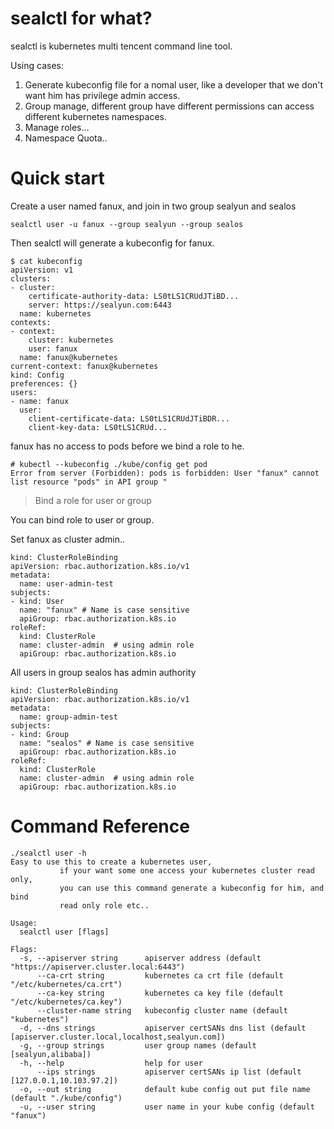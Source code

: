 # sealctl for what?

sealctl is kubernetes multi tencent command line tool.

Using cases:

1. Generate kubeconfig file for a nomal user, like a developer that we don't want him has privilege admin access.
2. Group manage, different group have different permissions can access different kubernetes namespaces.
3. Manage roles...
4. Namespace Quota..

# Quick start

Create a user named fanux, and join in two group sealyun and sealos

```
sealctl user -u fanux --group sealyun --group sealos
```
Then sealctl will generate a kubeconfig for fanux.

```
$ cat kubeconfig
apiVersion: v1
clusters:
- cluster:
    certificate-authority-data: LS0tLS1CRUdJTiBD...
    server: https://sealyun.com:6443
  name: kubernetes
contexts:
- context:
    cluster: kubernetes
    user: fanux
  name: fanux@kubernetes
current-context: fanux@kubernetes
kind: Config
preferences: {}
users:
- name: fanux
  user:
    client-certificate-data: LS0tLS1CRUdJTiBDR...
    client-key-data: LS0tLS1CRUd...
```
fanux has no access to pods before we bind a role to he.

```
# kubectl --kubeconfig ./kube/config get pod
Error from server (Forbidden): pods is forbidden: User "fanux" cannot list resource "pods" in API group "
```

> Bind a role for user or group

You can bind role to user or group.

Set fanux as cluster admin..

```
kind: ClusterRoleBinding
apiVersion: rbac.authorization.k8s.io/v1
metadata:
  name: user-admin-test
subjects:
- kind: User
  name: "fanux" # Name is case sensitive
  apiGroup: rbac.authorization.k8s.io
roleRef:
  kind: ClusterRole
  name: cluster-admin  # using admin role
  apiGroup: rbac.authorization.k8s.io
```
All users in group sealos has admin authority

```
kind: ClusterRoleBinding
apiVersion: rbac.authorization.k8s.io/v1
metadata:
  name: group-admin-test
subjects:
- kind: Group
  name: "sealos" # Name is case sensitive
  apiGroup: rbac.authorization.k8s.io
roleRef:
  kind: ClusterRole
  name: cluster-admin  # using admin role
  apiGroup: rbac.authorization.k8s.io
```

# Command Reference

```shell script
./sealctl user -h
Easy to use this to create a kubernetes user, 
           if your want some one access your kubernetes cluster read only, 
           you can use this command generate a kubeconfig for him, and bind 
           read only role etc..

Usage:
  sealctl user [flags]

Flags:
  -s, --apiserver string      apiserver address (default "https://apiserver.cluster.local:6443")
      --ca-crt string         kubernetes ca crt file (default "/etc/kubernetes/ca.crt")
      --ca-key string         kubernetes ca key file (default "/etc/kubernetes/ca.key")
      --cluster-name string   kubeconfig cluster name (default "kubernetes")
  -d, --dns strings           apiserver certSANs dns list (default [apiserver.cluster.local,localhost,sealyun.com])
  -g, --group strings         user group names (default [sealyun,alibaba])
  -h, --help                  help for user
      --ips strings           apiserver certSANs ip list (default [127.0.0.1,10.103.97.2])
  -o, --out string            default kube config out put file name (default "./kube/config")
  -u, --user string           user name in your kube config (default "fanux")
```

